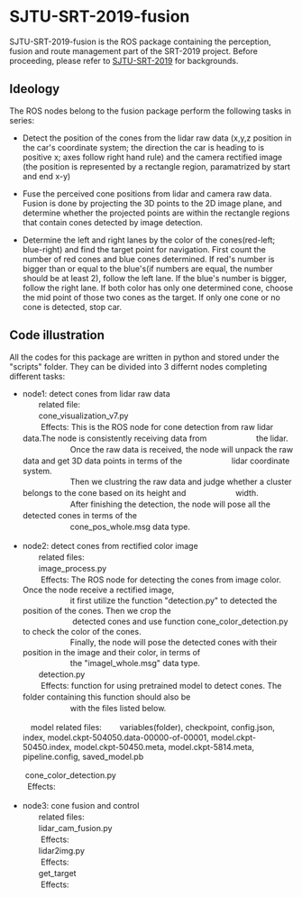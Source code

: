 # SJTU-SRT-2019-fusion
SJTU-SRT-2019-fusion is the ROS package containing the perception, fusion and route management part of the SRT-2019 project. Before proceeding, please refer to [SJTU-SRT-2019](https://github.com/CenturyLiu/SJTU-SRT-2019) for backgrounds.
## Ideology
The ROS nodes belong to the fusion package perform the following tasks in series: 
* Detect the position of the cones from the lidar raw data (x,y,z position in the car's coordinate system; the direction the car is heading to is positive x; axes follow right hand rule) and the camera rectified image (the position is represented by a rectangle region, paramatrized by start and end x-y)

* Fuse the perceived cone positions from lidar and camera raw data. Fusion is done by projecting the 3D points to the 2D image plane, and determine whether the projected points are within the rectangle regions that contain cones detected by image detection.

* Determine the left and right lanes by the color of the cones(red-left; blue-right) and find the target point for navigation. First count the number of red cones and blue cones determined. If red's number is bigger than or equal to the blue's(if numbers are equal, the number should be at least 2), follow the left lane. If the blue's number is bigger, follow the right lane. If both color has only one determined cone, choose the mid point of those two cones as the target. If only one cone or no cone is detected, stop car.

## Code illustration
All the codes for this package are written in python and stored under the "scripts" folder. They can be divided into 3 differnt nodes completing different tasks:
* node1: detect cones from lidar raw data <br>
　　related file: <br>
　　cone_visualization_v7.py <br>
　　    Effects:   This is the ROS node for cone detection from raw lidar data.The node is consistently receiving data from 　　　　　　the lidar.<br>     　　　　　　Once the raw data is received, the node will unpack the raw data and get 3D data points in terms of the 　　　　　　lidar coordinate system.  <br> 　　　　　　Then we clustring the raw data and judge whether a cluster belongs to the cone based on its height and 　　　　　　width. <br>　　　　　　After finishing the detection, the node will pose all the detected cones in terms of the　<br> 　　　　　　cone_pos_whole.msg data type.

* node2: detect cones from rectified color image　<br>
　　related files: <br>
　　image_process.py　<br>
　　    Effects: The ROS node for detecting the cones from image color. Once the node receive a rectified image, <br> 　　　　　　it first utilize the function "detection.py" to detected the position of the cones. Then we crop the <br>　　　　　　 detected cones and use function cone_color_detection.py to check the color of the cones. <br>　　　　　　Finally, the node will pose the detected cones with their position in the image and their color, in terms of <br> 　　　　　　the "imagel_whole.msg" data type. <br>
　　detection.py　<br>
　　    Effects: function for using pretrained model to detect cones. The folder containing this function should also be　<br> 　　　　　　with the files listed below.<br>
  
  　model related files: 
　　variables(folder), checkpoint, config.json, index, model.ckpt-504050.data-00000-of-00001, model.ckpt-50450.index, model.ckpt-50450.meta, model.ckpt-5814.meta, pipeline.config, saved_model.pb <br>
  
 　　cone_color_detection.py <br>
 　　    Effects:
　　　
* node3: cone fusion and control　 <br>
　　related files: <br>
　　lidar_cam_fusion.py<br>
　　    Effects:<br>
　　lidar2img.py<br>
　　    Effects:<br>
　　get_target<br>
　　    Effects:<br>
